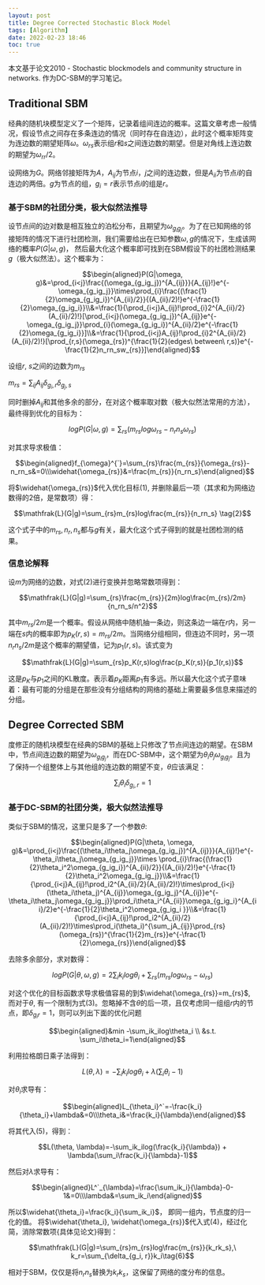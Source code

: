 ```yaml
---
layout: post
title: Degree Corrected Stochastic Block Model
tags: [Algorithm]
date: 2022-02-23 18:46
toc: true
---
```


本文基于论文2010 - Stochastic blockmodels and community structure in networks. 作为DC-SBM的学习笔记。

## Traditional SBM

经典的随机块模型定义了一个矩阵，记录着组间连边的概率。这篇文章考虑一般情况，假设节点之间存在多条连边的情况（同时存在自连边），此时这个概率矩阵变为连边数的期望矩阵$\omega$。$\omega_{rs}$表示组$r$和$s$之间连边数的期望。但是对角线上连边数的期望为$\omega_{rr}/2$。

设网络为$G$。网络邻接矩阵为$A$，$A_{ij}$为节点$i$，$j$之间的连边数，但是$A_{ii}$为节点$i$的自连边的两倍。$g$为节点的组，$g_i=r$表示节点$i$的组是$r$。

### 基于SBM的社团分类，极大似然法推导
设节点间的边对数是相互独立的泊松分布，且期望为$\omega_{g_ig_j}$。为了在已知网络的邻接矩阵的情况下进行社团检测，我们需要给出在已知参数$\omega, g$的情况下，生成该网络的概率$P(G|\omega, g)$， 然后最大化这个概率即可找到在SBM假设下的社团检测结果$g$（极大似然法）。这个概率为：

$$\begin{aligned}P(G|\omega, g)&=\prod_{i<j}\frac{(\omega_{g_ig_j})^{A_{ij}}}{A_{ij}!}e^{-\omega_{g_ig_j}}\times\prod_{i}\frac{(\frac{1}{2}\omega_{g_ig_i})^{A_{ii}/2}}{(A_{ii}/2)!}e^{-\frac{1}{2}\omega_{g_ig_i}}\\&=\frac{1}{\prod_{i<j}A_{ij}!\prod_{i}2^{A_{ii}/2}(A_{ii}/2)!}[\prod_{i<j}(\omega_{g_ig_j})^{A_{ij}}e^{-\omega_{g_ig_j}}\prod_{i}(\omega_{g_ig_i})^{A_{ii}/2}e^{-\frac{1}{2}\omega_{g_ig_i}}]\\&=\frac{1}{\prod_{i<j}A_{ij}!\prod_{i}2^{A_{ii}/2}(A_{ii}/2)!}[\prod_{r,s}(\omega_{rs})^{\frac{1}{2}(edges\ between\ r,s)}e^{-\frac{1}{2}n_rn_sw_{rs}}]\end{aligned}$$

设组$r$, $s$之间的边数为$m_{rs}$

$m_{rs}=\sum_{ij}A_{ij}\delta_{g_i,r}\delta_{g_j, s}$

同时删掉$A_{ij}$和其他多余的部分，在对这个概率取对数（极大似然法常用的方法），最终得到优化的目标为：

$$logP(G|\omega, g)=\sum_{rs}(m_{rs}log\omega_{rs}-n_rn_s\omega_{rs})\tag{1}$$

对其求导求极值：

$$\begin{aligned}f_{\omega}^{`}=\sum_{rs}\frac{m_{rs}}{\omega_{rs}}-n_rn_s&=0\\\widehat{\omega_{rs}}&=\frac{m_{rs}}{n_rn_s}\end{aligned}$$

将$\widehat{\omega_{rs}}$代入优化目标$(1)$, 并删除最后一项（其求和为网络边数得的2倍，是常数项）得：

$$\mathfrak{L}(G|g)=\sum_{rs}m_{rs}log\frac{m_{rs}}{n_rn_s} \tag{2}$$

这个式子中的$m_{rs}, n_r, n_s$都与$g$有关，最大化这个式子得到的就是社团检测的结果。

### 信息论解释

设$m$为网络的边数，对式$(2)$进行变换并忽略常数项得到：

$$\mathfrak{L}(G|g)=\sum_{rs}\frac{m_{rs}}{2m}log\frac{m_{rs}/2m}{n_rn_s/n^2}$$

其中$m_{rs}/2m$是一个概率。假设从网络中随机抽一条边，则这条边一端在$r$内，另一端在$s$内的概率即为$p_K(r,s) = m_{rs}/2m$。当网络分组相同，但连边不同时，另一项$n_rn_s/2m$是这个概率的期望值，记为$p_1(r,s)$。该式变为

$$\mathfrak{L}(G|g)=\sum_{rs}p_K(r,s)log\frac{p_K(r,s)}{p_1(r,s)}$$

这是$p_K$与$p_1$之间的KL散度。表示着$p_K$距离$p_1$有多远。所以最大化这个式子意味着：最有可能的分组是在那些没有分组结构的网络的基础上需要最多信息来描述的分组。

## Degree Corrected SBM
度修正的随机块模型在经典的SBM的基础上只修改了节点间连边的期望。在SBM中，节点间连边数的期望为$\omega_{g_ig_j}$，而在DC-SBM中，这个期望为$\theta_i\theta_j\omega_{g_ig_j}$。且为了保持一个组整体上与其他组的连边数的期望不变，$\theta$应该满足：

$$\sum_i\theta_i\delta_{g_i,r}=1 \tag{3}$$

### 基于DC-SBM的社团分类，极大似然法推导
类似于SBM的情况，这里只是多了一个参数$\theta$:

$$\begin{aligned}P(G|\theta, \omega, g)&=\prod_{i<j}\frac{(\theta_i\theta_j\omega_{g_ig_j})^{A_{ij}}}{A_{ij}!}e^{-\theta_i\theta_j\omega_{g_ig_j}}\times \prod_{i}\frac{(\frac{1}{2}\theta_i^2\omega_{g_ig_i})^{A_{ii}/2}}{(A_{ii}/2)!}e^{-\frac{1}{2}\theta_i^2\omega_{g_ig_j}}\\&=\frac{1}{\prod_{i<j}A_{ij}!\prod_i2^{A_{ii}/2}(A_{ii}/2)!}\times\prod_{i<j}(\theta_i\theta_j)^{A_{ij}}\omega_{g_ig_j}^{A_{ij}}e^{-\theta_i\theta_j\omega_{g_ig_j}}\prod_i\theta_i^{A_{ii}}\omega_{g_ig_i}^{A_{ii}/2}e^{-\frac{1}{2}\theta_i^2\omega_{g_ig_i }}\\&=\frac{1}{\prod_{i<j}A_{ij}!\prod_i2^{A_{ii}/2}(A_{ii}/2)!}\times\prod_i(\theta_i)^{\sum_jA_{ij}}\prod_{rs}(\omega_{rs})^{\frac{1}{2}m_{rs}}e^{-\frac{1}{2}\omega_{rs}}\end{aligned}$$

去除多余部分，求对数得：

$$logP(G|\theta, \omega, g)=2\sum_ik_ilog\theta_i+\sum_{rs}(m_{rs}log\omega_{rs}-\omega_{rs})\tag{4}$$

对这个优化的目标函数求导求极值容易的到$\widehat{\omega_{rs}}=m_{rs}$, 而对于$\theta$, 有一个限制为式$(3)$。忽略掉不含$\theta$的后一项，且仅考虑同一组组$r$内的节点，即$\delta_{g_i r}=1$，则可以列出下面的优化问题

$$\begin{aligned}&min -\sum_ik_ilog\theta_i \\ &s.t. \sum_i\theta_i=1\end{aligned}$$

利用拉格朗日乘子法得到：

$$L(\theta, \lambda)=-\sum_ik_ilog\theta_i + \lambda(\sum_i\theta_i-1)\tag{5}$$

对$\theta_i$求导有：

$$\begin{aligned}L_{\theta_i}^`=-\frac{k_i}{\theta_i}+\lambda&=0\\\theta_i&=\frac{k_i}{\lambda}\end{aligned}$$

将其代入$(5)$，得到：

$$L(\theta, \lambda)=-\sum_ik_ilog(\frac{k_i}{\lambda}) + \lambda(\sum_i\frac{k_i}{\lambda}-1)$$

然后对$\lambda$求导有：

$$\begin{aligned}L^`_{\lambda}=\frac{\sum_ik_i}{\lambda}-0-1&=0\\\lambda&=\sum_ik_i\end{aligned}$$

所以$\widehat{\theta_i}=\frac{k_i}{\sum_ik_i}$， 即同一组内，节点度的归一化的值。
将$\widehat{\theta_i}, \widehat{\omega_{rs}}$代入式$(4)$，经过化简，消除常数项{具体见论文}得到：

$$\mathfrak{L}(G|g)=\sum_{rs}m_{rs}log\frac{m_{rs}}{k_rk_s},\ k_r=\sum_{\delta_{g_i, r}}k_i\tag{6}$$

相对于SBM，仅仅是将$n_rn_s$替换为$k_rk_s$，这保留了网络的度分布的信息。



